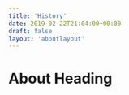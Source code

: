 ```yaml
---
title: 'History'
date: 2019-02-22T21:04:00+00:00
draft: false
layout: 'aboutlayout'
---
```


# About Heading
